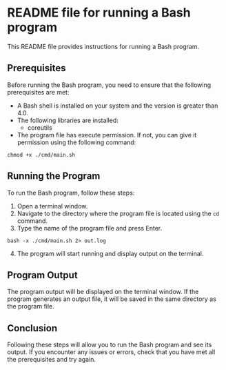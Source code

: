 # README file for running a Bash program

This README file provides instructions for running a Bash program.

## Prerequisites

Before running the Bash program, you need to ensure that the following prerequisites are met:

- A Bash shell is installed on your system and the version is greater than 4.0.
- The following libraries are installed:
  - coreutils
- The program file has execute permission. If not, you can give it permission using the following command:
```
chmod +x ./cmd/main.sh
```

## Running the Program

To run the Bash program, follow these steps:

1. Open a terminal window.
2. Navigate to the directory where the program file is located using the `cd` command.
3. Type the name of the program file and press Enter.

```
bash -x ./cmd/main.sh 2> out.log
```

4. The program will start running and display output on the terminal.

## Program Output

The program output will be displayed on the terminal window. If the program generates an output file, it will be saved in the same directory as the program file.

## Conclusion

Following these steps will allow you to run the Bash program and see its output. If you encounter any issues or errors, check that you have met all the prerequisites and try again.
